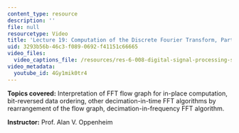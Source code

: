 ```yaml
---
content_type: resource
description: ''
file: null
resourcetype: Video
title: 'Lecture 19: Computation of the Discrete Fourier Transform, Part 2'
uid: 3293b56b-46c3-f089-0692-f41151c66665
video_files:
  video_captions_file: /resources/res-6-008-digital-signal-processing-spring-2011/video-lectures/lecture-19-computation-of-the-discrete-fourier-transform-part-2/4Gy1mik0tr4.vtt
video_metadata:
  youtube_id: 4Gy1mik0tr4
---
```


**Topics covered:** Interpretation of FFT flow graph for in-place computation, bit-reversed data ordering, other decimation-in-time FFT algorithms by rearrangement of the flow graph, decimation-in-frequency FFT algorithm.

**Instructor:** Prof. Alan V. Oppenheim